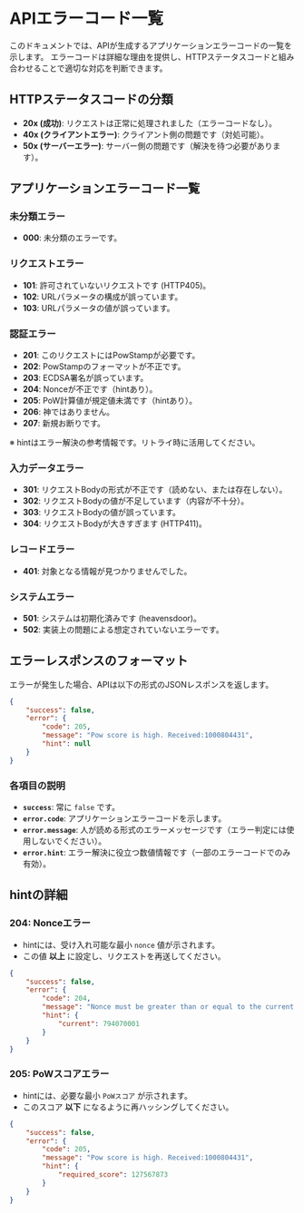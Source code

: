 # APIエラーコード一覧

このドキュメントでは、APIが生成するアプリケーションエラーコードの一覧を示します。
エラーコードは詳細な理由を提供し、HTTPステータスコードと組み合わせることで適切な対応を判断できます。

## HTTPステータスコードの分類

- **20x (成功)**: リクエストは正常に処理されました（エラーコードなし）。
- **40x (クライアントエラー)**: クライアント側の問題です（対処可能）。
- **50x (サーバーエラー)**: サーバー側の問題です（解決を待つ必要があります）。

## アプリケーションエラーコード一覧

### 未分類エラー
- **000**: 未分類のエラーです。

### リクエストエラー
- **101**: 許可されていないリクエストです (HTTP405)。
- **102**: URLパラメータの構成が誤っています。
- **103**: URLパラメータの値が誤っています。

### 認証エラー
- **201**: このリクエストにはPowStampが必要です。
- **202**: PowStampのフォーマットが不正です。
- **203**: ECDSA署名が誤っています。
- **204**: Nonceが不正です（hintあり）。
- **205**: PoW計算値が規定値未満です（hintあり）。
- **206**: 神ではありません。
- **207**: 新規お断りです。

※ hintはエラー解決の参考情報です。リトライ時に活用してください。

### 入力データエラー
- **301**: リクエストBodyの形式が不正です（読めない、または存在しない）。
- **302**: リクエストBodyの値が不足しています（内容が不十分）。
- **303**: リクエストBodyの値が誤っています。
- **304**: リクエストBodyが大きすぎます (HTTP411)。

### レコードエラー
- **401**: 対象となる情報が見つかりませんでした。

### システムエラー
- **501**: システムは初期化済みです (heavensdoor)。
- **502**: 実装上の問題による想定されていないエラーです。

## エラーレスポンスのフォーマット

エラーが発生した場合、APIは以下の形式のJSONレスポンスを返します。

```json
{
    "success": false,
    "error": {
        "code": 205,
        "message": "Pow score is high. Received:1000804431",
        "hint": null
    }
}
```

### 各項目の説明
- **`success`**: 常に `false` です。
- **`error.code`**: アプリケーションエラーコードを示します。
- **`error.message`**: 人が読める形式のエラーメッセージです（エラー判定には使用しないでください）。
- **`error.hint`**: エラー解決に役立つ数値情報です（一部のエラーコードでのみ有効）。

## hintの詳細

### 204: Nonceエラー

- hintには、受け入れ可能な最小 `nonce` 値が示されます。
- この値 **以上** に設定し、リクエストを再送してください。

```json
{
    "success": false,
    "error": {
        "code": 204,
        "message": "Nonce must be greater than or equal to the current value.",
        "hint": {
            "current": 794070001
        }
    }
}
```

### 205: PoWスコアエラー

- hintには、必要な最小 `PoWスコア` が示されます。
- このスコア **以下** になるように再ハッシングしてください。

```json
{
    "success": false,
    "error": {
        "code": 205,
        "message": "Pow score is high. Received:1000804431",
        "hint": {
            "required_score": 127567873
        }
    }
}
```




